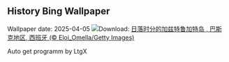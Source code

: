 ## History Bing Wallpaper
Wallpaper date: 2025-04-05
![](https://www.bing.com/th?id=OHR.GaztelugatxeSunset_ZH-CN0553703567_UHD.jpg&w=1000)Download: [日落时分的加兹特鲁加特岛 , 巴斯克地区, 西班牙 (© Eloi_Omella/Getty Images)](https://www.bing.com/th?id=OHR.GaztelugatxeSunset_ZH-CN0553703567_UHD.jpg)

Auto get programm by LtgX
